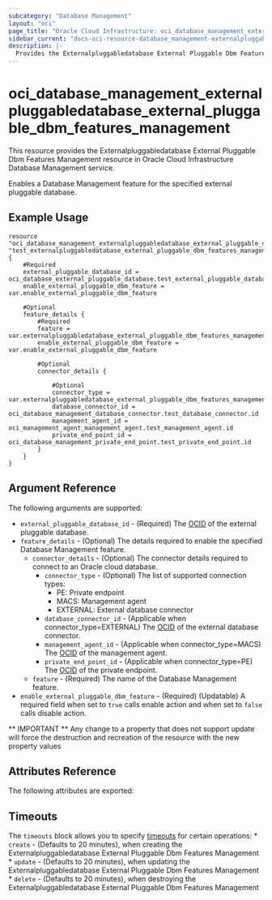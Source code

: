 ```yaml
---
subcategory: "Database Management"
layout: "oci"
page_title: "Oracle Cloud Infrastructure: oci_database_management_externalpluggabledatabase_external_pluggable_dbm_features_management"
sidebar_current: "docs-oci-resource-database_management-externalpluggabledatabase_external_pluggable_dbm_features_management"
description: |-
  Provides the Externalpluggabledatabase External Pluggable Dbm Features Management resource in Oracle Cloud Infrastructure Database Management service
---
```


# oci_database_management_externalpluggabledatabase_external_pluggable_dbm_features_management
This resource provides the Externalpluggabledatabase External Pluggable Dbm Features Management resource in Oracle Cloud Infrastructure Database Management service.

Enables a Database Management feature for the specified external pluggable database.


## Example Usage

```hcl
resource "oci_database_management_externalpluggabledatabase_external_pluggable_dbm_features_management" "test_externalpluggabledatabase_external_pluggable_dbm_features_management" {
	#Required
	external_pluggable_database_id = oci_database_external_pluggable_database.test_external_pluggable_database.id
	enable_external_pluggable_dbm_feature = var.enable_external_pluggable_dbm_feature

	#Optional
	feature_details {
		#Required
		feature = var.externalpluggabledatabase_external_pluggable_dbm_features_management_feature_details_feature
		enable_external_pluggable_dbm_feature = var.enable_external_pluggable_dbm_feature

		#Optional
		connector_details {

			#Optional
			connector_type = var.externalpluggabledatabase_external_pluggable_dbm_features_management_feature_details_connector_details_connector_type
			database_connector_id = oci_database_management_database_connector.test_database_connector.id
			management_agent_id = oci_management_agent_management_agent.test_management_agent.id
			private_end_point_id = oci_database_management_private_end_point.test_private_end_point.id
		}
	}
}
```

## Argument Reference

The following arguments are supported:

* `external_pluggable_database_id` - (Required) The [OCID](https://docs.cloud.oracle.com/iaas/Content/General/Concepts/identifiers.htm) of the external pluggable database.
* `feature_details` - (Optional) The details required to enable the specified Database Management feature.
	* `connector_details` - (Optional) The connector details required to connect to an Oracle cloud database.
		* `connector_type` - (Optional) The list of supported connection types:
			* PE: Private endpoint
			* MACS: Management agent
			* EXTERNAL: External database connector 
		* `database_connector_id` - (Applicable when connector_type=EXTERNAL) The [OCID](https://docs.cloud.oracle.com/iaas/Content/General/Concepts/identifiers.htm) of the external database connector.
		* `management_agent_id` - (Applicable when connector_type=MACS) The [OCID](https://docs.cloud.oracle.com/iaas/Content/General/Concepts/identifiers.htm) of the management agent.
		* `private_end_point_id` - (Applicable when connector_type=PE) The [OCID](https://docs.cloud.oracle.com/iaas/Content/General/Concepts/identifiers.htm) of the private endpoint.
	* `feature` - (Required) The name of the Database Management feature.
* `enable_external_pluggable_dbm_feature` - (Required) (Updatable) A required field when set to `true` calls enable action and when set to `false` calls disable action.


** IMPORTANT **
Any change to a property that does not support update will force the destruction and recreation of the resource with the new property values

## Attributes Reference

The following attributes are exported:


## Timeouts

The `timeouts` block allows you to specify [timeouts](https://registry.terraform.io/providers/oracle/oci/latest/docs/guides/changing_timeouts) for certain operations:
	* `create` - (Defaults to 20 minutes), when creating the Externalpluggabledatabase External Pluggable Dbm Features Management
	* `update` - (Defaults to 20 minutes), when updating the Externalpluggabledatabase External Pluggable Dbm Features Management
	* `delete` - (Defaults to 20 minutes), when destroying the Externalpluggabledatabase External Pluggable Dbm Features Management

